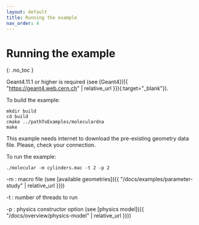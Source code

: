```yaml
---
layout: default
title: Running the example
nav_order: 4
---
```


# Running the example
{: .no_toc }

Geant4.11.1 or higher is required (see [Geant4]({{ "https://geant4.web.cern.ch" | relative_url }}){:target="_blank"}).

To build the example:

```
mkdir build
cd build
cmake ../pathToExamples/moleculardna
make
```
This example needs internet to download the pre-existing geometry data file. Please, check your connection.

To run the example:
```
./molecular -m cylinders.mac -t 2 -p 2
```

-m : macro file (see [available geometries]({{ "/docs/examples/parameter-study" | relative_url }}))

-t : number of threads to run

-p : physics constructor option (see [physics model]({{ "/docs/overview/physics-model" | relative_url }}))
